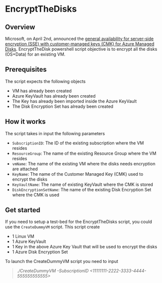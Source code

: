 # EncryptTheDisks
## Overview
Microsoft, on April 2nd, announced the [general availability for server-side encryption (SSE) with customer-managed keys (CMK) for Azure Managed Disks](<https://docs.microsoft.com/en-us/azure/virtual-machines/linux/disk-encryption>). EncryptTheDisk powershell script objective is to encrypt all the disks (OS+Data) for an existing VM.

## Prerequisites
The script expects the following objects
* VM has already been created 
* Azure KeyVault has already been created
* The Key has already been imported inside the Azure KeyVault
* The Disk Encryption Set has already been created

## How it works
The script takes in input the following parameters
* `SubscriptionID`: The ID of the existing subscription where the VM resides
* `ResourceGroup`: The name of the existing Resource Group where the VM resides
* `vmName`: The name of the existing VM where the disks needs encryption are attached
* `KeyName`: The name of the Customer Managed Key (CMK) used to encrypt the disks
* `KeyVaultName`: The name of existing KeyVault where the CMK is stored
* `DiskEncryptionSetName`: The name of the existing Disk Encryption Set where the CMK is used

## Get started
If you need to setup a test-bed for the EncryptTheDisks script, you could use the `CreateDummyVM` script. This script create
* 1 Linux VM
* 1 Azure KeyVault
* 1 Key in the above Azure Key Vault that will be used to encrypt the disks
* 1 Azure Disk Encryption Set

To launch the CreateDummyVM script you need to input 
> *./CreateDummyVM -SubscriptionID <11111111-2222-3333-4444-555555555555>*


